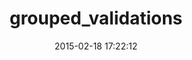 ---
layout: post
title:  "grouped_validations"
repo:   "adzap/grouped_validations"
date:   2015-02-18 17:22:12
gemurl: http://github.com/adzap/grouped_validations
---